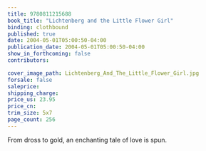 ```yaml
---
title: 9780811215688
book_title: "Lichtenberg and the Little Flower Girl"
binding: clothbound
published: true
date: 2004-05-01T05:00:50-04:00
publication_date: 2004-05-01T05:00:50-04:00
show_in_forthcoming: false
contributors:

cover_image_path: Lichtenberg_And_The_Little_Flower_Girl.jpg
forsale: false
saleprice:
shipping_charge:
price_us: 23.95
price_cn:
trim_size: 5x7
page_count: 256
---
```

From dross to gold, an enchanting tale of love is spun.

